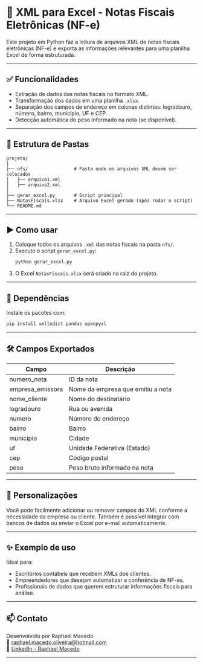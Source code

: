 
# 🧾 XML para Excel - Notas Fiscais Eletrônicas (NF-e)

Este projeto em Python faz a leitura de arquivos XML de notas fiscais eletrônicas (NF-e) e exporta as informações relevantes para uma planilha Excel de forma estruturada.

---

## ✅ Funcionalidades

- Extração de dados das notas fiscais no formato XML.
- Transformação dos dados em uma planilha `.xlsx`.
- Separação dos campos de endereço em colunas distintas: logradouro, número, bairro, município, UF e CEP.
- Detecção automática do peso informado na nota (se disponível).

---

## 📂 Estrutura de Pastas

```
projeto/
│
├── nfs/                 # Pasta onde os arquivos XML devem ser colocados
│   ├── arquivo1.xml
│   ├── arquivo2.xml
│
├── gerar_excel.py       # Script principal
├── NotasFiscais.xlsx    # Arquivo Excel gerado (após rodar o script)
└── README.md
```

---

## ▶️ Como usar

1. Coloque todos os arquivos `.xml` das notas fiscais na pasta `nfs/`.
2. Execute o script `gerar_excel.py`:
   ```bash
   python gerar_excel.py
   ```
3. O Excel `NotasFiscais.xlsx` será criado na raiz do projeto.

---

## 📌 Dependências

Instale os pacotes com:

```bash
pip install xmltodict pandas openpyxl
```

---

## 🛠️ Campos Exportados

| Campo               | Descrição                           |
|---------------------|-------------------------------------|
| numero_nota         | ID da nota                          |
| empresa_emissora    | Nome da empresa que emitiu a nota   |
| nome_cliente        | Nome do destinatário                |
| logradouro          | Rua ou avenida                      |
| numero              | Número do endereço                  |
| bairro              | Bairro                              |
| municipio           | Cidade                              |
| uf                  | Unidade Federativa (Estado)         |
| cep                 | Código postal                       |
| peso                | Peso bruto informado na nota        |

---

## 🧠 Personalizações

Você pode facilmente adicionar ou remover campos do XML conforme a necessidade da empresa ou cliente. Também é possível integrar com bancos de dados ou enviar o Excel por e-mail automaticamente.

---

## ✨ Exemplo de uso

Ideal para:

- Escritórios contábeis que recebem XMLs dos clientes.
- Empreendedores que desejam automatizar a conferência de NF-es.
- Profissionais de dados que querem estruturar informações fiscais para análise.

---

## 📫 Contato

Desenvolvido por Raphael Macedo  
📧 raphael.macedo.oliveira@hotmail.com  
🔗 [LinkedIn - Raphael Macedo](https://www.linkedin.com/in/raphael-macedo10/)

---
